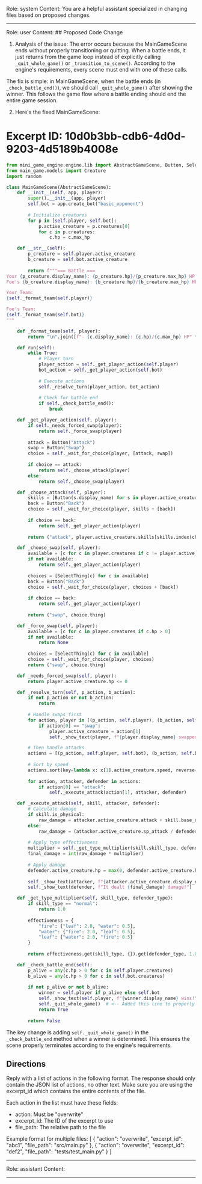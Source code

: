 Role: system
Content: You are a helpful assistant specialized in changing files based on proposed changes.
__________________
Role: user
Content: ## Proposed Code Change
1. Analysis of the issue:
The error occurs because the MainGameScene ends without properly transitioning or quitting. When a battle ends, it just returns from the game loop instead of explicitly calling `_quit_whole_game()` or `_transition_to_scene()`. According to the engine's requirements, every scene must end with one of these calls.

The fix is simple: in MainGameScene, when the battle ends (in `_check_battle_end()`), we should call `_quit_whole_game()` after showing the winner. This follows the game flow where a battle ending should end the entire game session.

2. Here's the fixed MainGameScene:

# Excerpt ID: 10d0b3bb-cdb6-4d0d-9203-4d5189b4008e
```python main_game/scenes/main_game_scene.py
from mini_game_engine.engine.lib import AbstractGameScene, Button, SelectThing
from main_game.models import Creature
import random

class MainGameScene(AbstractGameScene):
    def __init__(self, app, player):
        super().__init__(app, player)
        self.bot = app.create_bot("basic_opponent")
        
        # Initialize creatures
        for p in [self.player, self.bot]:
            p.active_creature = p.creatures[0]
            for c in p.creatures:
                c.hp = c.max_hp

    def __str__(self):
        p_creature = self.player.active_creature
        b_creature = self.bot.active_creature
        
        return f"""=== Battle ===
Your {p_creature.display_name}: {p_creature.hp}/{p_creature.max_hp} HP
Foe's {b_creature.display_name}: {b_creature.hp}/{b_creature.max_hp} HP

Your Team:
{self._format_team(self.player)}

Foe's Team:
{self._format_team(self.bot)}
"""

    def _format_team(self, player):
        return "\n".join([f"- {c.display_name}: {c.hp}/{c.max_hp} HP" for c in player.creatures])

    def run(self):
        while True:
            # Player turn
            player_action = self._get_player_action(self.player)
            bot_action = self._get_player_action(self.bot)
            
            # Execute actions
            self._resolve_turn(player_action, bot_action)
            
            # Check for battle end
            if self._check_battle_end():
                break

    def _get_player_action(self, player):
        if self._needs_forced_swap(player):
            return self._force_swap(player)
            
        attack = Button("Attack")
        swap = Button("Swap")
        choice = self._wait_for_choice(player, [attack, swap])
        
        if choice == attack:
            return self._choose_attack(player)
        else:
            return self._choose_swap(player)

    def _choose_attack(self, player):
        skills = [Button(s.display_name) for s in player.active_creature.skills]
        back = Button("Back")
        choice = self._wait_for_choice(player, skills + [back])
        
        if choice == back:
            return self._get_player_action(player)
            
        return ("attack", player.active_creature.skills[skills.index(choice)])

    def _choose_swap(self, player):
        available = [c for c in player.creatures if c != player.active_creature and c.hp > 0]
        if not available:
            return self._get_player_action(player)
            
        choices = [SelectThing(c) for c in available]
        back = Button("Back")
        choice = self._wait_for_choice(player, choices + [back])
        
        if choice == back:
            return self._get_player_action(player)
            
        return ("swap", choice.thing)

    def _force_swap(self, player):
        available = [c for c in player.creatures if c.hp > 0]
        if not available:
            return None
            
        choices = [SelectThing(c) for c in available]
        choice = self._wait_for_choice(player, choices)
        return ("swap", choice.thing)

    def _needs_forced_swap(self, player):
        return player.active_creature.hp <= 0

    def _resolve_turn(self, p_action, b_action):
        if not p_action or not b_action:
            return
            
        # Handle swaps first
        for action, player in [(p_action, self.player), (b_action, self.bot)]:
            if action[0] == "swap":
                player.active_creature = action[1]
                self._show_text(player, f"{player.display_name} swapped to {action[1].display_name}!")

        # Then handle attacks
        actions = [(p_action, self.player, self.bot), (b_action, self.bot, self.player)]
        
        # Sort by speed
        actions.sort(key=lambda x: x[1].active_creature.speed, reverse=True)
        
        for action, attacker, defender in actions:
            if action[0] == "attack":
                self._execute_attack(action[1], attacker, defender)

    def _execute_attack(self, skill, attacker, defender):
        # Calculate damage
        if skill.is_physical:
            raw_damage = attacker.active_creature.attack + skill.base_damage - defender.active_creature.defense
        else:
            raw_damage = (attacker.active_creature.sp_attack / defender.active_creature.sp_defense) * skill.base_damage
            
        # Apply type effectiveness
        multiplier = self._get_type_multiplier(skill.skill_type, defender.active_creature.creature_type)
        final_damage = int(raw_damage * multiplier)
        
        # Apply damage
        defender.active_creature.hp = max(0, defender.active_creature.hp - final_damage)
        
        self._show_text(attacker, f"{attacker.active_creature.display_name} used {skill.display_name}!")
        self._show_text(defender, f"It dealt {final_damage} damage!")

    def _get_type_multiplier(self, skill_type, defender_type):
        if skill_type == "normal":
            return 1.0
            
        effectiveness = {
            "fire": {"leaf": 2.0, "water": 0.5},
            "water": {"fire": 2.0, "leaf": 0.5},
            "leaf": {"water": 2.0, "fire": 0.5}
        }
        
        return effectiveness.get(skill_type, {}).get(defender_type, 1.0)

    def _check_battle_end(self):
        p_alive = any(c.hp > 0 for c in self.player.creatures)
        b_alive = any(c.hp > 0 for c in self.bot.creatures)
        
        if not p_alive or not b_alive:
            winner = self.player if p_alive else self.bot
            self._show_text(self.player, f"{winner.display_name} wins!")
            self._quit_whole_game()  # <-- Added this line to properly end the game
            return True
            
        return False
```

The key change is adding `self._quit_whole_game()` in the `_check_battle_end` method when a winner is determined. This ensures the scene properly terminates according to the engine's requirements.

## Directions
Reply with a list of actions in the following format. The response should only contain the JSON list of actions, no other text.
Make sure you are using the excerpt_id which contains the entire contents of the file.

Each action in the list must have these fields:
- action: Must be "overwrite"
- excerpt_id: The ID of the excerpt to use
- file_path: The relative path to the file

Example format for multiple files:
[
    {
        "action": "overwrite",
        "excerpt_id": "abc1",
        "file_path": "src/main.py"
    },
    {
        "action": "overwrite",
        "excerpt_id": "def2",
        "file_path": "tests/test_main.py"
    }
]
__________________
Role: assistant
Content: 
__________________
